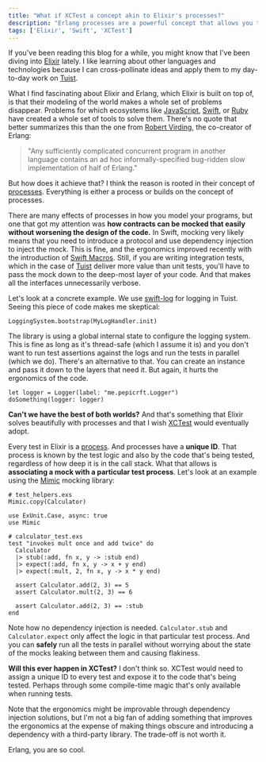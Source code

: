 ```yaml
---
title: "What if XCTest a concept akin to Elixir's processes?"
description: "Erlang processes are a powerful concept that allows you to mock dependencies without introducing dependency injection. In this post, I share my thoughts on how XCTest could adopt a similar concept."
tags: ['Elixir', 'Swift', 'XCTest']
---
```


If you've been reading this blog for a while,
you might know that I've been diving into [Elixir](https://elixir-lang.org/) lately.
I like learning about other languages and technologies because I can cross-pollinate ideas and apply them to my day-to-day work on [Tuist](https://tuist.io).

What I find fascinating about Elixir and Erlang,
which Elixir is built on top of,
is that their modeling of the world makes a whole set of problems disappear.
Problems for which ecosystems like [JavaScript](https://en.wikipedia.org/wiki/JavaScript), [Swift](https://developer.apple.com/swift/), or [Ruby](https://www.ruby-lang.org/en/) have created a whole set of tools to solve them.
There's no quote that better summarizes this than the one from [Robert Virding](https://twitter.com/rvirding), the co-creator of Erlang:

> "Any sufficiently complicated concurrent program in another language contains
an ad hoc informally-specified bug-ridden slow implementation of half of
Erlang."

But how does it achieve that?
I think the reason is rooted in their concept of [processes](https://elixir-lang.org/getting-started/processes.html).
Everything is either a process or builds on the concept of processes.

There are many effects of processes in how you model your programs,
but one that got my attention was **how contracts can be mocked that easily without worsening the design of the code.**
In Swift,
mocking very likely means that you need to introduce a protocol and use dependency injection to inject the mock.
This is fine, and the ergonomics improved recently with the introduction of [Swift Macros](https://docs.swift.org/swift-book/documentation/the-swift-programming-language/macros/).
Still, if you are writing integration tests,
which in the case of [Tuist](https://tuist.io) deliver more value than unit tests,
you'll have to pass the mock down to the deep-most layer of your code.
And that makes all the interfaces unnecessarily verbose.

Let's look at a concrete example.
We use [swift-log](https://github.com/apple/swift-log) for logging in Tuist.
Seeing this piece of code makes me skeptical:

```language-swift
LoggingSystem.bootstrap(MyLogHandler.init)
```

The library is using a global internal state to configure the logging system.
This is fine as long as it's thread-safe (which I assume it is) and you don't want to run test assertions against the logs and run the tests in parallel (which we do).
There's an alternative to that.
You can create an instance and pass it down to the layers that need it.
But again, it hurts the ergonomics of the code.

```language-swift
let logger = Logger(label: "me.pepicrft.Logger")
doSomething(logger: logger)
```

**Can't we have the best of both worlds?**
And that's something that Elixir solves beautifully with processes and that I wish [XCTest](https://developer.apple.com/documentation/xctest) would eventually adopt.

Every test in Elixir is a [process](https://www.erlang.org/doc/reference_manual/processes).
And processes have a **unique ID**.
That process is known by the test logic and also by the code that's being tested,
regardless of how deep it is in the call stack.
What that allows is **associating a mock with a particular test process**.
Let's look at an example using the [Mimic](https://github.com/edgurgel/mimic) mocking library:

```language-elixir
# test_helpers.exs
Mimic.copy(Calculator)

use ExUnit.Case, async: true
use Mimic

# calculator_test.exs
test "invokes mult once and add twice" do
  Calculator
  |> stub(:add, fn x, y -> :stub end)
  |> expect(:add, fn x, y -> x + y end)
  |> expect(:mult, 2, fn x, y -> x * y end)

  assert Calculator.add(2, 3) == 5
  assert Calculator.mult(2, 3) == 6

  assert Calculator.add(2, 3) == :stub
end
```

Note how no dependency injection is needed. `Calculator.stub` and `Calculator.expect` only affect the logic in that particular test process. And you can **safely** run all the tests in parallel without worrying about the state of the mocks leaking between them and causing flakiness.

**Will this ever happen in XCTest?**
I don't think so.
XCTest would need to assign a unique ID to every test and expose it to the code that's being tested.
Perhaps through some compile-time magic that's only available when running tests.

Note that the ergonomics might be improvable through dependency injection solutions,
but I'm not a big fan of adding something that improves the ergonomics at the expense of making things obscure and introducing a dependency with a third-party library.
The trade-off is not worth it.

Erlang, you are so cool.
